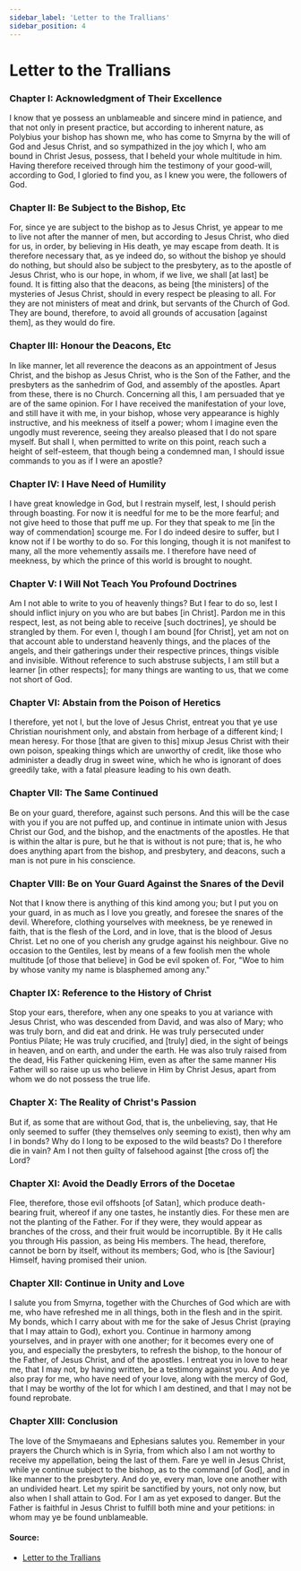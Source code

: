 ```yaml
---
sidebar_label: 'Letter to the Trallians'
sidebar_position: 4
---
```


# Letter to the Trallians

### Chapter I: Acknowledgment of Their Excellence

I know that ye possess an unblameable and sincere mind in patience, and that not only in present practice, but according to inherent nature, as Polybius your bishop has shown me, who has come to Smyrna by the will of God and Jesus Christ, and so sympathized in the joy which I, who am bound in Christ Jesus, possess, that I beheld your whole multitude in him. Having therefore received through him the testimony of your good-will, according to God, I gloried to find you, as I knew you were, the followers of God.

### Chapter II: Be Subject to the Bishop, Etc

For, since ye are subject to the bishop as to Jesus Christ, ye appear to me to live not after the manner of men, but according to Jesus Christ, who died for us, in order, by believing in His death, ye may escape from death. It is therefore necessary that, as ye indeed do, so without the bishop ye should do nothing, but should also be subject to the presbytery, as to the apostle of Jesus Christ, who is our hope, in whom, if we live, we shall [at last] be found. It is fitting also that the deacons, as being [the ministers] of the mysteries of Jesus Christ, should in every respect be pleasing to all. For they are not ministers of meat and drink, but servants of the Church of God. They are bound, therefore, to avoid all grounds of accusation [against them], as they would do fire.

### Chapter III: Honour the Deacons, Etc

In like manner, let all reverence the deacons as an appointment of Jesus Christ, and the bishop as Jesus Christ, who is the Son of the Father, and the presbyters as the sanhedrim of God, and assembly of the apostles. Apart from these, there is no Church. Concerning all this, I am persuaded that ye are of the same opinion. For I have received the manifestation of your love, and still have it with me, in your bishop, whose very appearance is highly instructive, and his meekness of itself a power; whom I imagine even the ungodly must reverence, seeing they arealso pleased that I do not spare myself. But shall I, when permitted to write on this point, reach such a height of self-esteem, that though being a condemned man, I should issue commands to you as if I were an apostle?

### Chapter IV: I Have Need of Humility

I have great knowledge in God, but I restrain myself, lest, I should perish through boasting. For now it is needful for me to be the more fearful; and not give heed to those that puff me up. For they that speak to me [in the way of commendation] scourge me. For I do indeed desire to suffer, but I know not if I be worthy to do so. For this longing, though it is not manifest to many, all the more vehemently assails me. I therefore have need of meekness, by which the prince of this world is brought to nought.

### Chapter V: I Will Not Teach You Profound Doctrines

Am I not able to write to you of heavenly things? But I fear to do so, lest I should inflict injury on you who are but babes [in Christ]. Pardon me in this respect, lest, as not being able to receive [such doctrines], ye should be strangled by them. For even I, though I am bound [for Christ], yet am not on that account able to understand heavenly things, and the places of the angels, and their gatherings under their respective princes, things visible and invisible. Without reference to such abstruse subjects, I am still but a learner [in other respects]; for many things are wanting to us, that we come not short of God.

### Chapter VI: Abstain from the Poison of Heretics

I therefore, yet not I, but the love of Jesus Christ, entreat you that ye use Christian nourishment only, and abstain from herbage of a different kind; I mean heresy. For those [that are given to this] mixup Jesus Christ with their own poison, speaking things which are unworthy of credit, like those who administer a deadly drug in sweet wine, which he who is ignorant of does greedily take, with a fatal pleasure leading to his own death.

### Chapter VII: The Same Continued

Be on your guard, therefore, against such persons. And this will be the case with you if you are not puffed up, and continue in intimate union with Jesus Christ our God, and the bishop, and the enactments of the apostles. He that is within the altar is pure, but he that is without is not pure; that is, he who does anything apart from the bishop, and presbytery, and deacons, such a man is not pure in his conscience.

### Chapter VIII: Be on Your Guard Against the Snares of the Devil

Not that I know there is anything of this kind among you; but I put you on your guard, in as much as I love you greatly, and foresee the snares of the devil. Wherefore, clothing yourselves with meekness, be ye renewed in faith, that is the flesh of the Lord, and in love, that is the blood of Jesus Christ. Let no one of you cherish any grudge against his neighbour. Give no occasion to the Gentiles, lest by means of a few foolish men the whole multitude [of those that believe] in God be evil spoken of. For, "Woe to him by whose vanity my name is blasphemed among any."

### Chapter IX: Reference to the History of Christ

Stop your ears, therefore, when any one speaks to you at variance with Jesus Christ, who was descended from David, and was also of Mary; who was truly born, and did eat and drink. He was truly persecuted under Pontius Pilate; He was truly crucified, and [truly] died, in the sight of beings in heaven, and on earth, and under the earth. He was also truly raised from the dead, His Father quickening Him, even as after the same manner His Father will so raise up us who believe in Him by Christ Jesus, apart from whom we do not possess the true life.

### Chapter X: The Reality of Christ's Passion

But if, as some that are without God, that is, the unbelieving, say, that He only seemed to suffer (they themselves only seeming to exist), then why am I in bonds? Why do I long to be exposed to the wild beasts? Do I therefore die in vain? Am I not then guilty of falsehood against [the cross of] the Lord?

### Chapter XI: Avoid the Deadly Errors of the Docetae

Flee, therefore, those evil offshoots [of Satan], which produce death-bearing fruit, whereof if any one tastes, he instantly dies. For these men are not the planting of the Father. For if they were, they would appear as branches of the cross, and their fruit would be incorruptible. By it He calls you through His passion, as being His members. The head, therefore, cannot be born by itself, without its members; God, who is [the Saviour] Himself, having promised their union.

### Chapter XII: Continue in Unity and Love

I salute you from Smyrna, together with the Churches of God which are with me, who have refreshed me in all things, both in the flesh and in the spirit. My bonds, which I carry about with me for the sake of Jesus Christ (praying that I may attain to God), exhort you. Continue in harmony among yourselves, and in prayer with one another; for it becomes every one of you, and especially the presbyters, to refresh the bishop, to the honour of the Father, of Jesus Christ, and of the apostles. I entreat you in love to hear me, that I may not, by having written, be a testimony against you. And do ye also pray for me, who have need of your love, along with the mercy of God, that I may be worthy of the lot for which I am destined, and that I may not be found reprobate.

### Chapter XIII: Conclusion

The love of the Smymaeans and Ephesians salutes you. Remember in your prayers the Church which is in Syria, from which also I am not worthy to receive my appellation, being the last of them. Fare ye well in Jesus Christ, while ye continue subject to the bishop, as to the command [of God], and in like manner to the presbytery. And do ye, every man, love one another with an undivided heart. Let my spirit be sanctified by yours, not only now, but also when I shall attain to God. For I am as yet exposed to danger. But the Father is faithful in Jesus Christ to fulfill both mine and your petitions: in whom may ye be found unblameable.

#### Source:

- [Letter to the Trallians](http://persweb.wabash.edu/facstaff/royaltyr/AncientCities/web/bradleyj/Project%201/The%20Epistle%20of%20Ignatius%20to%20the%20Trallians.htm)
